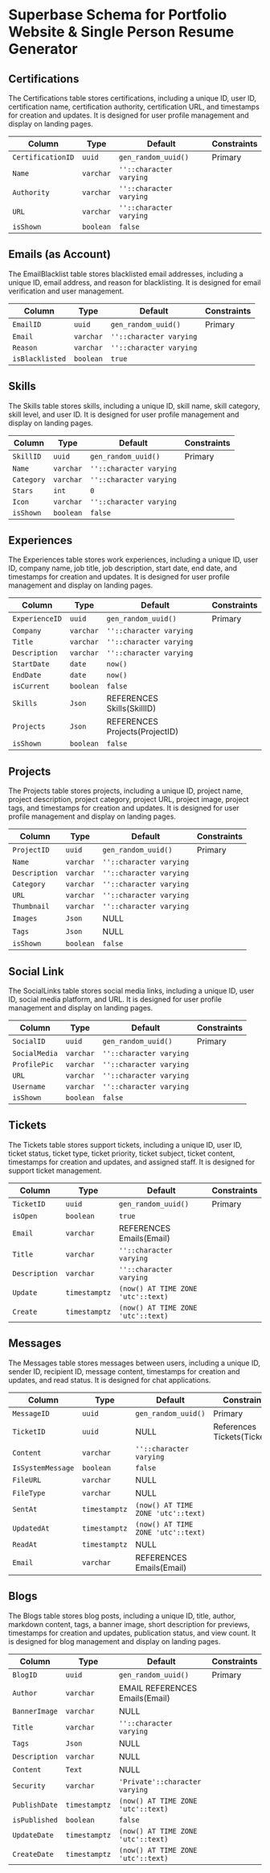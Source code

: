 # Superbase Schema for Portfolio Website & Single Person Resume Generator

## Certifications
The Certifications table stores certifications, including a unique ID, user ID, certification name, certification authority, certification URL, and timestamps for creation and updates. It is designed for user profile management and display on landing pages.

| Column | Type | Default | Constraints |
| --- | --- | --- | --- |
| `CertificationID` | `uuid` | `gen_random_uuid()` | Primary |
| `Name` | `varchar` | `''::character varying` |
| `Authority` | `varchar` | `''::character varying` |
| `URL` | `varchar` | `''::character varying` |
| `isShown` | `boolean` | `false` |

## Emails (as Account)
The EmailBlacklist table stores blacklisted email addresses, including a unique ID, email address, and reason for blacklisting. It is designed for email verification and user management.

| Column | Type | Default | Constraints |
| --- | --- | --- | --- |
| `EmailID` | `uuid` | `gen_random_uuid()` | Primary |
| `Email` | `varchar` | `''::character varying` |
| `Reason` | `varchar` | `''::character varying` |
| `isBlacklisted` | `boolean` | `true` |

## Skills
The Skills table stores skills, including a unique ID, skill name, skill category, skill level, and user ID. It is designed for user profile management and display on landing pages.

| Column | Type | Default | Constraints |
| --- | --- | --- | --- |
| `SkillID` | `uuid` | `gen_random_uuid()` | Primary |
| `Name` | `varchar` | `''::character varying` |
| `Category` | `varchar` | `''::character varying` |
| `Stars` | `int` | `0` |
| `Icon` | `varchar` | `''::character varying` |
| `isShown` | `boolean` | `false` |

## Experiences
The Experiences table stores work experiences, including a unique ID, user ID, company name, job title, job description, start date, end date, and timestamps for creation and updates. It is designed for user profile management and display on landing pages.

| Column | Type | Default | Constraints |
| --- | --- | --- | --- |
| `ExperienceID` | `uuid` | `gen_random_uuid()` | Primary |
| `Company` | `varchar` | `''::character varying` |
| `Title` | `varchar` | `''::character varying` |
| `Description` | `varchar` | `''::character varying` |
| `StartDate` | `date` | `now()` |
| `EndDate` | `date` | `now()` |
| `isCurrent` | `boolean` | `false` |
| `Skills` | `Json` | REFERENCES Skills(SkillID) |
| `Projects` | `Json` | REFERENCES Projects(ProjectID) |
| `isShown` | `boolean` | `false` |

## Projects
The Projects table stores projects, including a unique ID, project name, project description, project category, project URL, project image, project tags, and timestamps for creation and updates. It is designed for user profile management and display on landing pages.

| Column | Type | Default | Constraints |
| --- | --- | --- | --- |
| `ProjectID` | `uuid` | `gen_random_uuid()` | Primary |
| `Name` | `varchar` | `''::character varying` |
| `Description` | `varchar` | `''::character varying` |
| `Category` | `varchar` | `''::character varying` |
| `URL` | `varchar` | `''::character varying` |
| `Thumbnail` | `varchar` | `''::character varying` |
| `Images` | `Json` | NULL |
| `Tags` | `Json` | NULL |
| `isShown` | `boolean` | `false` |

## Social Link
The SocialLinks table stores social media links, including a unique ID, user ID, social media platform, and URL. It is designed for user profile management and display on landing pages.

| Column | Type | Default | Constraints |
| --- | --- | --- | --- |
| `SocialID` | `uuid` | `gen_random_uuid()` | Primary |
| `SocialMedia` | `varchar` | `''::character varying` |
| `ProfilePic` | `varchar` | `''::character varying` |
| `URL` | `varchar` | `''::character varying` |
| `Username` | `varchar` | `''::character varying` |
| `isShown` | `boolean` | `false` |

## Tickets
The Tickets table stores support tickets, including a unique ID, user ID, ticket status, ticket type, ticket priority, ticket subject, ticket content, timestamps for creation and updates, and assigned staff. It is designed for support ticket management.

| Column | Type | Default | Constraints |
| --- | --- | --- | --- |
| `TicketID` | `uuid` | `gen_random_uuid()` | Primary |
| `isOpen` | `boolean` | `true` |
| `Email` | `varchar` | REFERENCES Emails(Email) |
| `Title` | `varchar` | `''::character varying` |
| `Description` | `varchar` | `''::character varying` |
| `Update` | `timestamptz` | `(now() AT TIME ZONE 'utc'::text)` |
| `Create` | `timestamptz` | `(now() AT TIME ZONE 'utc'::text)` |

## Messages
The Messages table stores messages between users, including a unique ID, sender ID, recipient ID, message content, timestamps for creation and updates, and read status. It is designed for chat applications.

| Column | Type | Default | Constraints |
| --- | --- | --- | --- |
| `MessageID` | `uuid` | `gen_random_uuid()` | Primary |
| `TicketID` | `uuid` | NULL | References Tickets(TicketID) |
| `Content` | `varchar` | `''::character varying` |
| `IsSystemMessage` | `boolean` | `false` |
| `FileURL` | `varchar` | NULL |
| `FileType` | `varchar` | NULL |
| `SentAt` | `timestamptz` | `(now() AT TIME ZONE 'utc'::text)` |
| `UpdatedAt` | `timestamptz` | `(now() AT TIME ZONE 'utc'::text)` |
| `ReadAt` | `timestamptz` | NULL |
| `Email` | `varchar` | REFERENCES Emails(Email) |

## Blogs
The Blogs table stores blog posts, including a unique ID, title, author, markdown content, tags, a banner image, short description for previews, timestamps for creation and updates, publication status, and view count. It is designed for blog management and display on landing pages.

| Column | Type | Default | Constraints |
| --- | --- | --- | --- |
| `BlogID` | `uuid` | `gen_random_uuid()` | Primary |
| `Author` | `varchar` | EMAIL REFERENCES Emails(Email) |
| `BannerImage` | `varchar` | NULL |
| `Title` | `varchar` | `''::character varying` |
| `Tags` | `Json` | NULL |
| `Description` | `varchar` | NULL |
| `Content` | `Text` | NULL |
| `Security` | `varchar` | `'Private'::character varying` |
| `PublishDate` | `timestamptz` | `(now() AT TIME ZONE 'utc'::text)` |
| `isPublished` | `boolean` | `false` |
| `UpdateDate` | `timestamptz` | `(now() AT TIME ZONE 'utc'::text)` |
| `CreateDate` | `timestamptz` | `(now() AT TIME ZONE 'utc'::text)` |